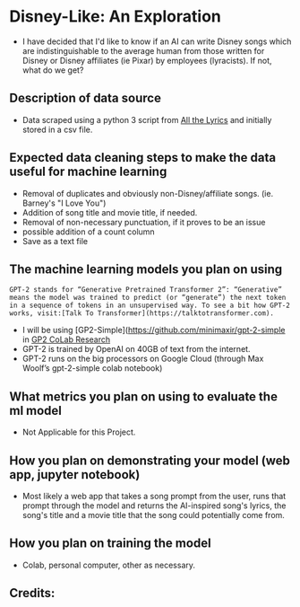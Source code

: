 # Disney-Like: An Exploration 
* I have decided that I'd like to know if an AI can write Disney songs which are indistinguishable to the average human from those written for Disney or Disney affiliates (ie Pixar) by employees (lyracists).  If not, what do we get?  

## Description of data source
* Data scraped using a python 3 script from [All the  Lyrics](allthelyrics.com) and initially stored in a csv file. 

## Expected data cleaning steps to make the data useful for machine learning
   * Removal of duplicates and obviously non-Disney/affiliate songs. (ie. Barney's "I Love You")
   * Addition of song title and movie title, if needed. 
   * Removal of non-necessary punctuation, if it proves to be an issue
   * possible addition of a count column 
   * Save as a text file

## The machine learning models you plan on using
    GPT-2 stands for “Generative Pretrained Transformer 2”: “Generative” means the model was trained to predict (or “generate”) the next token in a sequence of tokens in an unsupervised way. To see a bit how GPT-2 works, visit:[Talk To Transformer](https://talktotransformer.com).  
   * I will be using [GP2-Simple](https://github.com/minimaxir/gpt-2-simple in [GP2 CoLab Research](https://colab.research.google.com/drive/1VLG8e7YSEwypxU-noRNhsv5dW4NfTGce?pli=1&authuser=1#scrollTo=H7LoMj4GA4n_)
   * GPT-2 is trained by OpenAI on 40GB of text from the internet. 
   * GPT-2 runs on the big processors on Google Cloud (through Max Woolf’s gpt-2-simple colab notebook)

## What metrics you plan on using to evaluate the ml model 
* Not Applicable for this Project.
    
## How you plan on demonstrating your model (web app, jupyter notebook)
* Most likely a web app that takes a song prompt from the user, runs that prompt through the model and returns the AI-inspired song's lyrics, the song's title and a movie title that the song could potentially come from. 
## How you plan on training the model 
* Colab, personal computer, other as necessary.

## Credits:  

